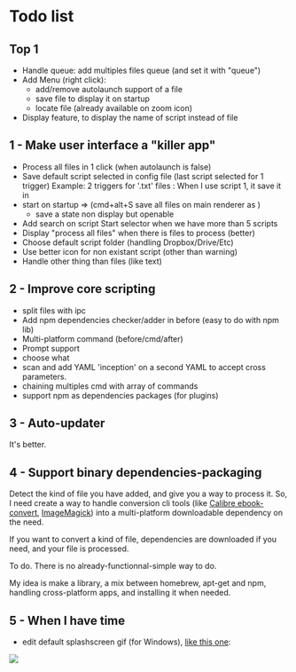 # Todo list

## Top 1

- Handle queue: add multiples files queue (and set it with "queue")
- Add Menu (right click):
  - add/remove autolaunch support of a file
  - save file to display it on startup
  - locate file (already available on zoom icon)
- Display feature, to display the name of script instead of file

## 1 - Make user interface a "killer app"

- Process all files in 1 click (when autolaunch is false)
- Save default script selected in config file (last script selected for 1 trigger)
Example: 2 triggers for '.txt' files :
When I use script 1, it save it in
- start on startup => (cmd+alt+S save all files on main renderer as )
  - save a state non display but openable
- Add search on script Start selector when we have more than 5 scripts  
- Display "process all files" when there is files to process (better)
- Choose default script folder (handling Dropbox/Drive/Etc)
- Use better icon for non existant script (other than warning)
- Handle other thing than files (like text)

## 2 - Improve core scripting

- split files with ipc
- Add npm dependencies checker/adder in before (easy to do with npm lib)
- Multi-platform command (before/cmd/after)
- Prompt support
- choose what
- scan and add YAML 'inception' on a second YAML to accept cross parameters.
- chaining multiples cmd with array of commands
- support npm as dependencies packages (for plugins)

## 3 - Auto-updater

It's better.

## 4 - Support binary dependencies-packaging

Detect the kind of file you have added, and give you a way to process it. So, I need create a way to handle conversion cli tools (like [Calibre ebook-convert](ebook-convert), [ImageMagick](https://github.com/ImageMagick/ImageMagick)) into a multi-platform downloadable dependency on the need.

If you want to convert a kind of file, dependencies are downloaded if you need, and your file is processed.

To do. There is no already-functionnal-simple way to do.

My idea is make a library, a mix between homebrew, apt-get and npm, handling cross-platform apps, and installing it when needed.

## 5 - When I have time

-  edit default splashscreen gif (for Windows), [like this one](https://github.com/BoostIO/Boostnote/blob/master/resources/boostnote-install.gif):

![](https://raw.githubusercontent.com/BoostIO/Boostnote/master/resources/boostnote-install.gif)
